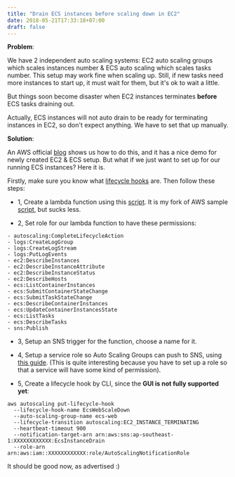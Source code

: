 ```yaml
---
title: "Drain ECS instances before scaling down in EC2"
date: 2018-05-21T17:33:18+07:00
draft: false
---
```


**Problem**:

We have 2 independent auto scaling systems: EC2 auto scaling groups which
scales instances number & ECS auto scaling which scales tasks number. This
setup may work fine when scaling up. Still, if new tasks need more instances
to start up, it must wait for them, but it's ok to wait a little.

But things soon become disaster when EC2 instances terminates **before**
ECS tasks draining out.

Actually, ECS instances will not auto drain to be ready for terminating
instances in EC2, so don't expect anything. We have to set that up manually.

**Solution**:

An AWS official [blog][1] shows us how to do this, and it has a nice demo for
newly created EC2 & ECS setup. But what if we just want to set up for our
running ECS instances? Here it is.

Firstly, make sure you know what [lifecycle hooks][2] are. Then follow these
steps:

- 1, Create a lambda function using this [script][3]. It is my fork of AWS
  sample [script][4], but sucks less.

- 2, Set role for our lambda function to have these permissions:

```
- autoscaling:CompleteLifecycleAction
- logs:CreateLogGroup
- logs:CreateLogStream
- logs:PutLogEvents
- ec2:DescribeInstances
- ec2:DescribeInstanceAttribute
- ec2:DescribeInstanceStatus
- ec2:DescribeHosts
- ecs:ListContainerInstances
- ecs:SubmitContainerStateChange
- ecs:SubmitTaskStateChange
- ecs:DescribeContainerInstances
- ecs:UpdateContainerInstancesState
- ecs:ListTasks
- ecs:DescribeTasks
- sns:Publish
```

- 3, Setup an SNS trigger for the function, choose a name for it.

- 4, Setup a service role so Auto Scaling Groups can push to SNS, using [this
   guide][5]. (This is quite interesting because you have to set up a role so
   that a service will have some kind of permission).

- 5, Create a lifecycle hook by CLI, since the **GUI is not fully supported
   yet**:

```
aws autoscaling put-lifecycle-hook
  --lifecycle-hook-name EcsWebScaleDown
  --auto-scaling-group-name ecs-web
  --lifecycle-transition autoscaling:EC2_INSTANCE_TERMINATING
  --heartbeat-timeout 900
  --notification-target-arn arn:aws:sns:ap-southeast-1:XXXXXXXXXXXX:EcsInstanceDrain
  --role-arn arn:aws:iam::XXXXXXXXXXXX:role/AutoScalingNotificationRole
```

It should be good now, as advertised :)

[1]: https://aws.amazon.com/blogs/compute/how-to-automate-container-instance-draining-in-amazon-ecs/
[2]: https://docs.aws.amazon.com/autoscaling/ec2/userguide/lifecycle-hooks.html
[3]: https://gist.github.com/manhtai/66dfdae56ebce7b6270788018516a409
[4]: https://github.com/aws-samples/ecs-cid-sample/blob/master/code/index.py
[5]: https://docs.aws.amazon.com/autoscaling/ec2/userguide/lifecycle-hooks.html#sns-notifications
